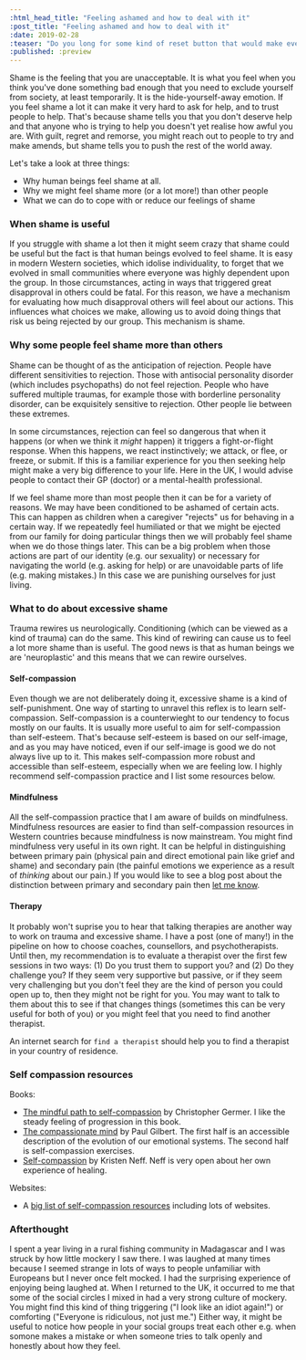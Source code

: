 ```yaml
---
:html_head_title: "Feeling ashamed and how to deal with it"
:post_title: "Feeling ashamed and how to deal with it"
:date: 2019-02-28
:teaser: "Do you long for some kind of reset button that would make everyone else forget the things you feel ashamed about? This is the kind of fantasy that is very appealing when you suffer from shame a lot. If that describes you then you are not suffering alone."
:published: :preview
---
```


Shame is the feeling that you are unacceptable. It is what you feel when you think you've done something bad enough that you need to exclude yourself from society, at least temporarily. It is the hide-yourself-away emotion. If you feel shame a lot it can make it very hard to ask for help, and to trust people to help. That's because shame tells you that you don't deserve help and that anyone who is trying to help you doesn't yet realise how awful you are. With guilt, regret and remorse, you might reach out to people to try and make amends, but shame tells you to push the rest of the world away.

Let's take a look at three things:

 - Why human beings feel shame at all.
 - Why we might feel shame more (or a lot more!) than other people
 - What we can do to cope with or reduce our feelings of shame

### When shame is useful

If you struggle with shame a lot then it might seem crazy that shame could be useful but the fact is that human beings evolved to feel shame. It is easy in modern Western societies, which idolise individuality, to forget that we evolved in small communities where everyone was highly dependent upon the group. In those circumstances, acting in ways that triggered great disapproval in others could be fatal. For this reason, we have a mechanism for evaluating how much disapproval others will feel about our actions. This influences what choices we make, allowing us to avoid doing things that risk us being rejected by our group. This mechanism is shame.

### Why some people feel shame more than others

Shame can be thought of as the anticipation of rejection. People have different sensitivities to rejection. Those with antisocial personality disorder (which includes psychopaths) do not feel rejection. People who have suffered multiple traumas, for example those with borderline personality disorder, can be exquisitely sensitive to rejection. Other people lie between these extremes.

<aside>
In some circumstances, rejection can feel so dangerous that when it happens (or when we think it <em>might</em> happen) it triggers a fight-or-flight response. When this happens, we react instinctively; we attack, or flee, or freeze, or submit. If this is a familiar experience for you then seeking help might make a very big difference to your life. Here in the UK, I would advise people to contact their GP (doctor) or a mental-health professional.
</aside>

If we feel shame more than most people then it can be for a variety of reasons. We may have been conditioned to be ashamed of certain acts. This can happen as children when a caregiver "rejects" us for behaving in a certain way. If we repeatedly feel humiliated or that we might be ejected from our family for doing particular things then we will probably feel shame when we do those things later. This can be a big problem when those actions are part of our identity (e.g. our sexuality) or necessary for navigating the world (e.g. asking for help) or are unavoidable parts of life (e.g. making mistakes.) In this case we are punishing ourselves for just living.

### What to do about excessive shame

Trauma rewires us neurologically. Conditioning (which can be viewed as a kind of trauma) can do the same. This kind of rewiring can cause us to feel a lot more shame than is useful. The good news is that as human beings we are 'neuroplastic' and this means that we can rewire ourselves.

#### Self-compassion
Even though we are not deliberately doing it, excessive shame is a kind of self-punishment. One way of starting to unravel this reflex is to learn self-compassion. Self-compassion is a counterwieght to our tendency to focus mostly on our faults. It is usually more useful to aim for self-compassion than self-esteem. That's because self-esteem is based on our self-image, and as you may have noticed, even if our self-image is good we do not always live up to it. This makes self-compassion more robust and accessible than self-esteem, especially when we are feeling low. I highly recommend self-compassion practice and I list some resources below.

#### Mindfulness
All the self-compassion practice that I am aware of builds on mindfulness. Mindfulness resources are easier to find than self-compassion resources in Western countries because mindfulness is now mainstream. You might find mindfulness very useful in its own right. It can be helpful in distinguishing between primary pain (physical pain and direct emotional pain like grief and shame) and secondary pain (the painful emotions we experience as a result of *thinking* about our pain.) If you would like to see a blog post about the distinction between primary and secondary pain then <a href="#contact">let me know</a>.

#### Therapy
It probably won't suprise you to hear that talking therapies are another way to work on trauma and excessive shame. I have a post (one of many!) in the pipeline on how to choose coaches, counsellors, and psychotherapists. Until then, my recommendation is to evaluate a therapist over the first few sessions in two ways: (1) Do you trust them to support you? and (2) Do they challenge you? If they seem very supportive but passive, or if they seem very challenging but you don't feel they are the kind of person you could open up to, then they might not be right for you. You may want to talk to them about this to see if that changes things (sometimes this can be very useful for both of you) or you might feel that you need to find another therapist.

An internet search for <code>find a therapist</code> should help you to find a therapist in your country of residence.

### Self compassion resources

Books:

 - [The mindful path to self-compassion](https://chrisgermer.com/mindful-path-self-compassion/) by Christopher Germer. I like the steady feeling of progression in this book.
 - [The compassionate mind](https://www.goodreads.com/book/show/6372017-the-compassionate-mind) by Paul Gilbert. The first half is an accessible description of the evolution of our emotional systems. The second half is self-compassion exercises.
 - [Self-compassion]() by Kristen Neff. Neff is very open about her own experience of healing.

Websites:

 - A [big list of self-compassion resources](https://self-compassion.org/resources-2/) including lots of websites.


### Afterthought

I spent a year living in a rural fishing community in Madagascar and I was struck by how little mockery I saw there. I was laughed at many times because I seemed strange in lots of ways to people unfamiliar with Europeans but I never once felt mocked. I had the surprising experience of enjoying being laughed at. When I returned to the UK, it occurred to me that some of the social circles I mixed in had a very strong culture of mockery. You might find this kind of thing triggering ("I look like an idiot again!") or comforting ("Everyone is ridiculous, not just me.") Either way, it might be useful to notice how people in your social groups treat each other e.g. when somone makes a mistake or when someone tries to talk openly and honestly about how they feel.
